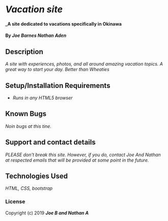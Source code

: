 # _Vacation site_

#### _A site dedicated to vacations specifically in Okinawa

#### By _**Joe Barnes Nathan Aden**_

## Description

_A site with experiences, photos, and all around amazing vacation topics. A great way to start your day. Better than Wheaties_

## Setup/Installation Requirements

* _Runs in any HTML5 browser_



## Known Bugs

_Noin bugs at this tine._

## Support and contact details

_PLEASE don't break this site. However, if you do, contact Joe And Nathan at respected emails that will be provided at some point in the future._

## Technologies Used

_HTML, CSS, bootstrap_

### License



Copyright (c) 2019 **_Joe B and Nathan A_**

